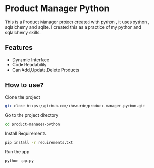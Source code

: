# Product Manager Python
This is a Product Manager project created with python , it uses python , sqlalchemy and sqlite. I created this as a practice of my python and sqlalchemy skills.

## Features
* Dynamic Interface
* Code Readability
* Can Add,Update,Delete Products

## How to use?

Clone the project

```bash
git clone https://github.com/TheXurde/product-manager-python.git
```

Go to the project directory

```bash
cd product-manager-python
```

Install Requirements

```bash
pip install -r requirements.txt
```

Run the app

```bash
python app.py
```
